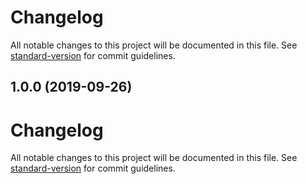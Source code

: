 # Changelog

All notable changes to this project will be documented in this file. See [standard-version](https://github.com/conventional-changelog/standard-version) for commit guidelines.

## 1.0.0 (2019-09-26)

# Changelog

All notable changes to this project will be documented in this file. See [standard-version](https://github.com/conventional-changelog/standard-version) for commit guidelines.
